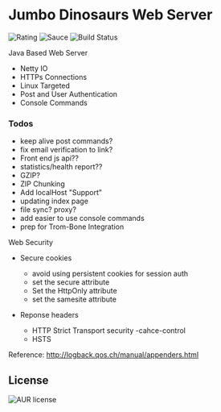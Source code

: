 # Jumbo Dinosaurs Web Server
![Rating](https://img.shields.io/badge/Rating-8%2F10-Green)
![Sauce](https://img.shields.io/badge/100%25-Spaghetti%20Code-orange)
![Build Status](https://img.shields.io/badge/Build-Passing-green)

Java Based Web Server

- Netty IO
- HTTPs Connections
- Linux Targeted
- Post and User Authentication
- Console Commands

### Todos


- keep alive post commands?
- fix email verification to link?
- Front end js api??
- statistics/health report??
- GZIP?
- ZIP Chunking
- Add localHost "Support"
- updating index page
- file sync? proxy?
- add easier to use console commands
- prep for Trom-Bone Integration

Web Security

- Secure cookies
   - avoid using persistent cookies for session auth
   - set the secure attribute
   - Set the HttpOnly attribute
   - set the samesite attribute

- Reponse headers
   - HTTP Strict Transport security
     -cahce-control
   - HSTS

Reference:
http://logback.qos.ch/manual/appenders.html



License
----
![AUR license](https://img.shields.io/badge/License-MIT-blue)
